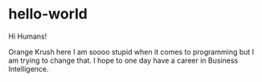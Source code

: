 hello-world
=============

Hi Humans!

Orange Krush here I am soooo stupid when it comes to programming but I am trying to change that.
I hope to one day have a career in Business Intelligence.
